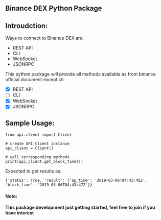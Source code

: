 ## Binance DEX Python Package

## Introudction:

Ways to connect to Binance DEX are:
 - REST API
 - CLI
 - WebSocket
 - JSONRPC

This python package will provide all methods available as from binance official document except cli:
- [x] REST API
- [ ] CLI
- [x] WebSocket
- [x] JSONRPC

## Sample Usage:

```
from api.client import Client

# create API Client instance
api_client = Client()

# call corresponding methods
print(api_client.get_block_time())
```
Expected to get results as:

```
{'status': True, 'result': {'ap_time': '2019-03-06T04:43:48Z', 'block_time': '2019-03-06T04:43:47Z'}}
```
#### Note:
**This package development just getting started, feel free to join if you have interest**
